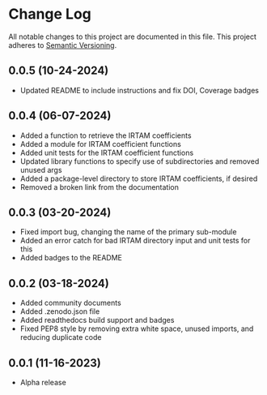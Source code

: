 # Change Log
All notable changes to this project are documented in this file. This project
adheres to [Semantic Versioning](https://semver.org/).

## 0.0.5 (10-24-2024)
* Updated README to include instructions and fix DOI, Coverage badges

## 0.0.4 (06-07-2024)
* Added a function to retrieve the IRTAM coefficients
* Added a module for IRTAM coefficient functions
* Added unit tests for the IRTAM coefficient functions
* Updated library functions to specify use of subdirectories and removed unused
  args
* Added a package-level directory to store IRTAM coefficients, if desired
* Removed a broken link from the documentation

## 0.0.3 (03-20-2024)
* Fixed import bug, changing the name of the primary sub-module
* Added an error catch for bad IRTAM directory input and unit tests for this
* Added badges to the README

## 0.0.2 (03-18-2024)
* Added community documents
* Added .zenodo.json file
* Added readthedocs build support and badges
* Fixed PEP8 style by removing extra white space, unused imports, and reducing
  duplicate code

## 0.0.1 (11-16-2023)
* Alpha release
